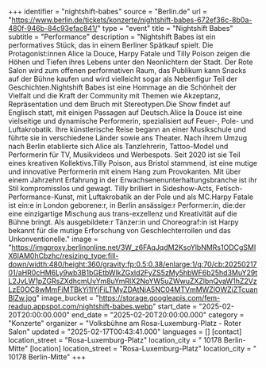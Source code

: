 +++
identifier = "nightshift-babes"
source = "Berlin.de"
url = "https://www.berlin.de/tickets/konzerte/nightshift-babes-672ef36c-8b0a-480f-946b-84c93efac841/"
type = "event"
title = "Nightshift Babes"
subtitle = "Performance"
description = "Nightshift Babes ist ein performatives Stück, das in einem Berliner Spätkauf spielt. Die Protagonist:innen Alice la Douce, Harpy Fatale und Tilly Poison zeigen die Höhen und Tiefen ihres Lebens unter den Neonlichtern der Stadt. Der Rote Salon wird zum offenen performativen Raum, das Publikum kann Snacks auf der Bühne kaufen und wird vielleicht sogar als Nebenfigur Teil der Geschichten.Nightshift Babes ist eine Hommage an die Schönheit der Vielfalt und die Kraft der Community mit Themen wie Akzeptanz, Repräsentation und dem Bruch mit Stereotypen.Die Show findet auf Englisch statt, mit einigen Passagen auf Deutsch.Alice la Douce ist eine vielseitige und dynamische Performerin, spezialisiert auf Feuer-, Pole- und Luftakrobatik. Ihre künstlerische Reise begann an einer Musikschule und führte sie in verschiedene Länder sowie ans Theater. Nach ihrem Umzug nach Berlin etablierte sich Alice als Tanzlehrerin, Tattoo-Model und Performerin für TV, Musikvideos und Werbespots. Seit 2020 ist sie Teil eines kreativen Kollektivs.Tilly Poison, aus Bristol stammend, ist eine mutige und innovative Performerin mit einem Hang zum Provokanten. Mit über einem Jahrzehnt Erfahrung in der Erwachsenenunterhaltungsbranche ist ihr Stil kompromisslos und gewagt. Tilly brilliert in Sideshow-Acts, Fetisch-Performance-Kunst, mit Luftakrobatik an der Pole und als MC.Harpy Fatale ist ein:e in London geborene:r, in Berlin ansässige:r Performer:in, die:der eine einzigartige Mischung aus trans-exzellenz und Kreativität auf die Bühne bringt. Als ausgebildete:r Tänzer:in und Choreograf:in ist Harpy bekannt für die mutige Erforschung von Geschlechterrollen und das Unkonventionelle."
image = "https://imgproxy.berlinonline.net/3W_z6FAqJqdM2KsoYlbNMRs1ODCgSMIX6IAM0hCbzhc/resizing_type:fill-down/width:480/height:360/gravity:fp:0.5:0.38/enlarge:1/q:70/cb:2025021701/aHR0cHM6Ly9wb3B1bGEtbWlkZGxld2FyZS5zMy5hbWF6b25hd3MuY29tL2JvLW1pZGRsZXdhcmUvYm8uYmRlX2NoYW5uZWwuZXZlbnQvaW1hZ2VzLzE0OC8wMmFiMTBkYi1lYjFiLTMyZDAtNjA5NC04MTVmMWZlOWZiZTcuanBlZw.jpg"
image_bucket = "https://storage.googleapis.com/fem-readup.appspot.com/nightshift-babes.webp"
start_date = "2025-02-20T20:00:00.000"
end_date = "2025-02-20T20:00:00.000"
category = "Konzerte"
organizer = "Volksbühne am Rosa-Luxemburg-Platz - Roter Salon"
updated = "2025-02-17T00:43:41.000"
languages = []
[contact]
location_street = "Rosa-Luxemburg-Platz"
location_city = " 10178 Berlin-Mitte"
[location]
location_street = "Rosa-Luxemburg-Platz"
location_city = " 10178 Berlin-Mitte"
+++